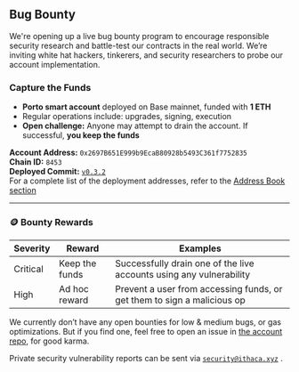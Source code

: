 

## Bug Bounty

We're opening up a live bug bounty program to encourage responsible security research and battle-test our contracts in the real world. We’re inviting white hat hackers, tinkerers, and security researchers to probe our account implementation.

### Capture the Funds

- **Porto smart account** deployed on Base mainnet, funded with **1 ETH**
- Regular operations include: upgrades, signing, execution
- **Open challenge:** Anyone may attempt to drain the account. If successful, **you keep the funds**

**Account Address:** `0x2697B651E999b9EcaB80928b5493C361f7752835`  
**Chain ID:** `8453`  
**Deployed Commit:** [`v0.3.2`](https://github.com/ithacaxyz/account/releases/tag/v0.3.2)  
For a complete list of the deployment addresses, refer to the [Address Book section](/contracts/address-book)

---

### 🪙 Bounty Rewards

| Severity  | Reward         | Examples                                                                 |
|-----------|----------------|--------------------------------------------------------------------------|
| Critical  | Keep the funds | Successfully drain one of the live accounts using any vulnerability     |
| High      | Ad hoc reward  | Prevent a user from accessing funds, or get them to sign a malicious op |

We currently don’t have any open bounties for low & medium bugs, or gas optimizations. But if you find one, feel free to open an issue in [the account repo](https://github.com/ithacaxyz/account), for good karma. 

Private security vulnerability reports can be sent via [`security@ithaca.xyz`](mailto:security@ithaca.xyz) .



